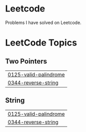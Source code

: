 # Leetcode
Problems I have solved on Leetcode.

<!---LeetCode Topics Start-->
# LeetCode Topics
## Two Pointers
|  |
| ------- |
| [0125-valid-palindrome](https://github.com/anandk2662/Leetcode/tree/master/0125-valid-palindrome) |
| [0344-reverse-string](https://github.com/anandk2662/Leetcode/tree/master/0344-reverse-string) |
## String
|  |
| ------- |
| [0125-valid-palindrome](https://github.com/anandk2662/Leetcode/tree/master/0125-valid-palindrome) |
| [0344-reverse-string](https://github.com/anandk2662/Leetcode/tree/master/0344-reverse-string) |
<!---LeetCode Topics End-->